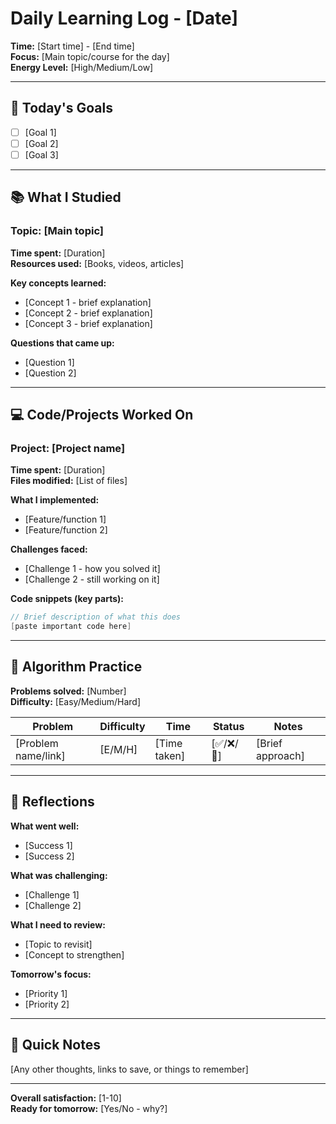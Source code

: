 # Daily Learning Log - [Date]

**Time:** [Start time] - [End time]  
**Focus:** [Main topic/course for the day]  
**Energy Level:** [High/Medium/Low]

---

## 🎯 Today's Goals
- [ ] [Goal 1]
- [ ] [Goal 2] 
- [ ] [Goal 3]

---

## 📚 What I Studied

### Topic: [Main topic]
**Time spent:** [Duration]  
**Resources used:** [Books, videos, articles]

**Key concepts learned:**
- [Concept 1 - brief explanation]
- [Concept 2 - brief explanation]
- [Concept 3 - brief explanation]

**Questions that came up:**
- [Question 1]
- [Question 2]

---

## 💻 Code/Projects Worked On

### Project: [Project name]
**Time spent:** [Duration]  
**Files modified:** [List of files]

**What I implemented:**
- [Feature/function 1]
- [Feature/function 2]

**Challenges faced:**
- [Challenge 1 - how you solved it]
- [Challenge 2 - still working on it]

**Code snippets (key parts):**
```cpp
// Brief description of what this does
[paste important code here]
```

---

## 🧮 Algorithm Practice

**Problems solved:** [Number]  
**Difficulty:** [Easy/Medium/Hard]

| Problem | Difficulty | Time | Status | Notes |
|---------|------------|------|--------|-------|
| [Problem name/link] | [E/M/H] | [Time taken] | [✅/❌/🔄] | [Brief approach] |

---

## 🤔 Reflections

**What went well:**
- [Success 1]
- [Success 2]

**What was challenging:**
- [Challenge 1]
- [Challenge 2]

**What I need to review:**
- [Topic to revisit]
- [Concept to strengthen]

**Tomorrow's focus:**
- [Priority 1]
- [Priority 2]

---

## 📝 Quick Notes

[Any other thoughts, links to save, or things to remember]

---

**Overall satisfaction:** [1-10]  
**Ready for tomorrow:** [Yes/No - why?] 
